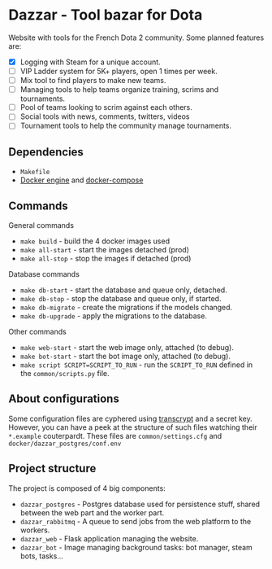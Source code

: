 # Dazzar - Tool bazar for Dota

Website with tools for the French Dota 2 community. Some planned features are:

* [X] Logging with Steam for a unique account.
* [ ] VIP Ladder system for 5K+ players, open 1 times per week.
* [ ] Mix tool to find players to make new teams.
* [ ] Managing tools to help teams organize training, scrims and tournaments.
* [ ] Pool of teams looking to scrim against each others.
* [ ] Social tools with news, comments, twitters, videos
* [ ] Tournament tools to help the community manage tournaments.

## Dependencies

- `Makefile`
- [Docker engine](https://www.docker.com/products/docker-engine) and [docker-compose](https://docs.docker.com/compose/)

## Commands

General commands

- `make build` - build the 4 docker images used
- `make all-start` - start the images detached (prod)
- `make all-stop` - stop the images if detached (prod)

Database commands

- `make db-start` - start the database and queue only, detached.
- `make db-stop` - stop the database and queue only, if started.
- `make db-migrate` - create the migrations if the models changed.
- `make db-upgrade` - apply the migrations to the database.

Other commands

- `make web-start` - start the web image only, attached (to debug).
- `make bot-start` - start the bot image only, attached (to debug).
- `make script SCRIPT=SCRIPT_TO_RUN` - run the `SCRIPT_TO_RUN` defined in the `common/scripts.py` file.

## About configurations

Some configuration files are cyphered using [transcrypt](https://github.com/elasticdog/transcrypt) and a secret key. However, you can have a peek at the structure of such files watching their `*.example` couterpardt. These files are `common/settings.cfg` and `docker/dazzar_postgres/conf.env`

## Project structure

The project is composed of 4 big components:

- `dazzar_postgres` - Postgres database used for persistence stuff, shared between the web part and the worker part.
- `dazzar_rabbitmq` - A queue to send jobs from the web platform to the workers.
- `dazzar_web` - Flask application managing the website.
- `dazzar_bot` - Image managing background tasks: bot manager, steam bots, tasks...

